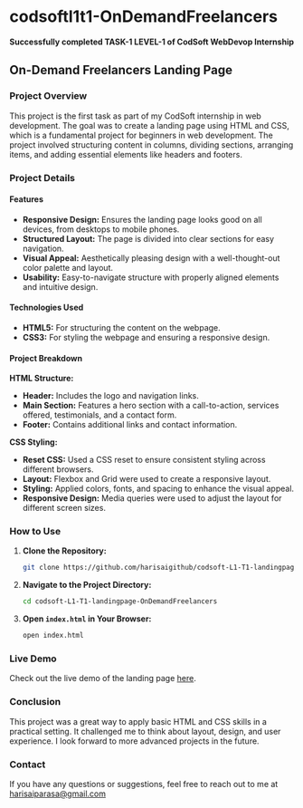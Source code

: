 # codsoftl1t1-OnDemandFreelancers

**Successfully completed TASK-1 LEVEL-1 of CodSoft WebDevop Internship**

## On-Demand Freelancers Landing Page

### Project Overview

This project is the first task as part of my CodSoft internship in web development. The goal was to create a landing page using HTML and CSS, which is a fundamental project for beginners in web development. The project involved structuring content in columns, dividing sections, arranging items, and adding essential elements like headers and footers.

### Project Details

#### Features

- **Responsive Design:** Ensures the landing page looks good on all devices, from desktops to mobile phones.
- **Structured Layout:** The page is divided into clear sections for easy navigation.
- **Visual Appeal:** Aesthetically pleasing design with a well-thought-out color palette and layout.
- **Usability:** Easy-to-navigate structure with properly aligned elements and intuitive design.

#### Technologies Used

- **HTML5:** For structuring the content on the webpage.
- **CSS3:** For styling the webpage and ensuring a responsive design.

#### Project Breakdown

**HTML Structure:**

- **Header:** Includes the logo and navigation links.
- **Main Section:** Features a hero section with a call-to-action, services offered, testimonials, and a contact form.
- **Footer:** Contains additional links and contact information.

**CSS Styling:**

- **Reset CSS:** Used a CSS reset to ensure consistent styling across different browsers.
- **Layout:** Flexbox and Grid were used to create a responsive layout.
- **Styling:** Applied colors, fonts, and spacing to enhance the visual appeal.
- **Responsive Design:** Media queries were used to adjust the layout for different screen sizes.

### How to Use

1. **Clone the Repository:**
   ```sh
   git clone https://github.com/harisaigithub/codsoft-L1-T1-landingpage-OnDemandFreelancers.git
   ```

2. **Navigate to the Project Directory:**
   ```sh
   cd codsoft-L1-T1-landingpage-OnDemandFreelancers
   ```

3. **Open `index.html` in Your Browser:**
   ```sh
   open index.html
   ```

### Live Demo

Check out the live demo of the landing page [here](https://on-demand-freelancers.netlify.app/).

### Conclusion

This project was a great way to apply basic HTML and CSS skills in a practical setting. It challenged me to think about layout, design, and user experience. I look forward to more advanced projects in the future.

### Contact

If you have any questions or suggestions, feel free to reach out to me at harisaiparasa@gmail.com
